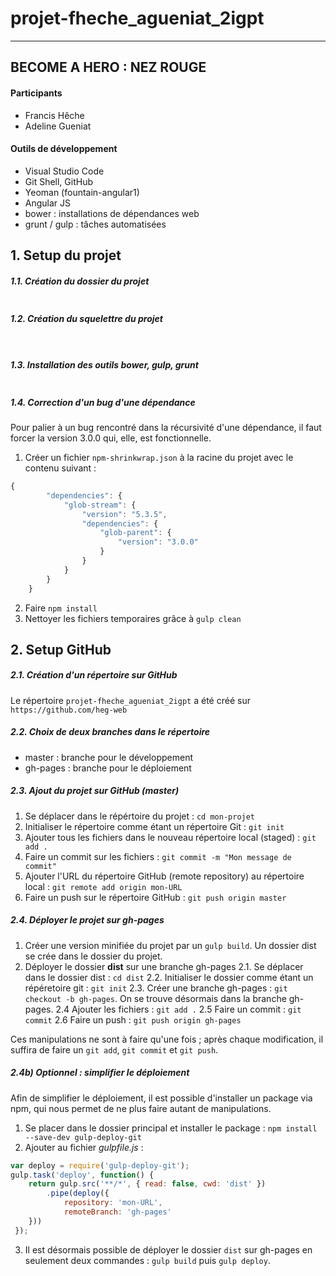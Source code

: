 # projet-fheche_agueniat_2igpt
----------------------------
## BECOME A HERO : NEZ ROUGE
#### Participants 
- Francis Hêche
- Adeline Gueniat

#### Outils de développement
- Visual Studio Code
- Git Shell, GitHub
- Yeoman (fountain-angular1)
- Angular JS
- bower : installations de dépendances web
- grunt / gulp : tâches automatisées

## 1. Setup du projet
##### 1.1. Création du dossier du projet
```mkdir mon-dossier
```
##### 1.2. Création du squelettre du projet
```cd mon-dossier
```
```yo fountain-angular1
```
##### 1.3. Installation des outils bower, gulp, grunt
```npm install -g yo bower grunt-cli gulp-cli
``` 
##### 1.4. Correction d'un bug d'une dépendance

Pour palier à un bug rencontré dans la récursivité d'une dépendance, il faut forcer la version 3.0.0 qui, elle, est fonctionnelle. 
 1) Créer un fichier ```npm-shrinkwrap.json``` à la racine du projet avec le contenu suivant :
 ```javascript
 {
         "dependencies": {
             "glob-stream": {
                 "version": "5.3.5",
                 "dependencies": {
                     "glob-parent": {
                         "version": "3.0.0"
                     }
                 }
             }
         }
     }
```
2) Faire ```npm install``` 
3) Nettoyer les fichiers temporaires grâce à ```gulp clean```

## 2. Setup GitHub
##### 2.1. Création d'un répertoire sur GitHub
Le répertoire ```projet-fheche_agueniat_2igpt``` a été créé sur ```https://github.com/heg-web```
##### 2.2. Choix de deux branches dans le répertoire
- master : branche pour le développement
- gh-pages : branche pour le déploiement
##### 2.3. Ajout du projet sur GitHub (master)
1) Se déplacer dans le répértoire du projet : ```cd mon-projet```
2) Initialiser le répertoire comme étant un répertoire Git : ```git init```
3) Ajouter tous les fichiers dans le nouveau répertoire local (staged) : ```git add . ```
4) Faire un commit sur les fichiers : ```git commit -m "Mon message de commit"``` 
5) Ajouter l'URL du répertoire GitHub (remote repository) au répertoire local : ```git remote add origin mon-URL```
6) Faire un push sur le répertoire GitHub : ```git push origin master```
##### 2.4. Déployer le projet sur gh-pages
1) Créer une version minifiée du projet par un ```gulp build```. Un dossier dist se crée dans le dossier du projet.
2) Déployer le dossier **dist** sur une branche gh-pages
2.1. Se déplacer dans le dossier dist : ```cd dist```
2.2. Initialiser le dossier comme étant un répéretoire git : ```git init```
2.3. Créer une branche gh-pages : ```git checkout -b gh-pages```. On se trouve désormais dans la branche gh-pages.
2.4 Ajouter les fichiers : ```git add .```
2.5 Faire un commit : ```git commit```
2.6 Faire un push : ```git push origin gh-pages```

Ces manipulations ne sont à faire qu'une fois ; après chaque modification, il suffira de faire un ```git add```, ```git commit``` et ```git push```.
##### 2.4b) Optionnel : simplifier le déploiement
Afin de simplifier le déploiement, il est possible d'installer un package via npm, qui nous permet de ne plus faire autant de manipulations.
1) Se placer dans le dossier principal et installer le package : ```npm install --save-dev gulp-deploy-git```
2) Ajouter au fichier *gulpfile.js* : 
```javascript
var deploy = require('gulp-deploy-git');
gulp.task('deploy', function() {
	return gulp.src('**/*', { read: false, cwd: 'dist' })
		.pipe(deploy({
			repository: 'mon-URL',
			remoteBranch: 'gh-pages'
	}))
 });
 ```
 3) Il est désormais possible de déployer le dossier ```dist``` sur gh-pages en seulement deux commandes : ```gulp build``` puis ```gulp deploy```.

